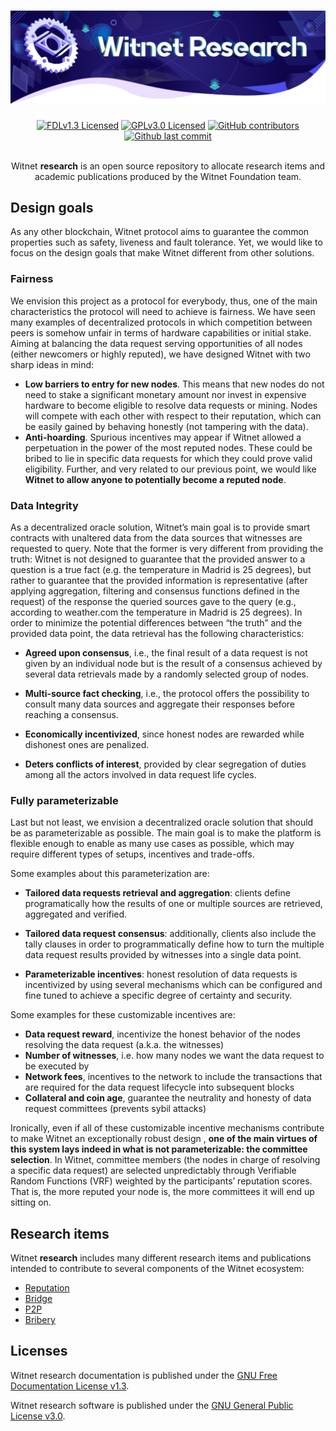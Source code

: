 <div align="center">
    <h1><img src=".github/header.png" alt="Witnet Research"/></h1>
    <a href="https://github.com/witnet/research/blob/master/LICENSE"><img src="https://img.shields.io/badge/license-GFDL-orange" alt="FDLv1.3 Licensed" /></a>
    <a href="https://github.com/witnet/research/blob/master/LICENSE-GPL"><img src="https://img.shields.io/badge/software%20license-GPL-orange" alt="GPLv3.0 Licensed" /></a>
    <a href="https://github.com/witnet/witnet-rust/graphs/contributors"><img src="https://img.shields.io/github/contributors/witnet/research.svg" alt="GitHub contributors" /></a>
    <a href="https://github.com/witnet/research/commits/master"><img src="https://img.shields.io/github/last-commit/witnet/research.svg" alt="Github last commit" /></a>
    <br/><br/>
    <p>Witnet <strong>research</strong> is an open source repository to allocate research items and academic publications produced by the Witnet Foundation team.</p>
</div>

## Design goals

As any other blockchain, Witnet protocol aims to guarantee the common properties such as safety, liveness and fault tolerance. Yet, we would like to focus on the design goals that make Witnet different from other solutions.

### Fairness

We envision this project as a protocol for everybody, thus, one of the main characteristics the protocol will need to achieve is fairness. We have seen many examples of decentralized protocols in which competition between peers is somehow unfair in terms of hardware capabilities or initial stake. Aiming at balancing the data request serving opportunities of all nodes (either newcomers or highly reputed), we have designed Witnet with two sharp ideas in mind:

- **Low barriers to entry for new nodes**. This means that new nodes do not need to stake a significant monetary amount nor invest in expensive hardware to become eligible to resolve data requests or mining. Nodes will compete with each other with respect to their reputation, which can be easily gained by behaving honestly (not tampering with the data).
- **Anti-hoarding**. Spurious incentives may appear if Witnet allowed a perpetuation in the power of the most reputed nodes. These could be bribed to lie in specific data requests for which they could prove valid eligibility. Further, and very related to our previous point, we would like **Witnet to allow anyone to potentially become a reputed node**.

### Data Integrity

As a decentralized oracle solution, Witnet’s main goal is to provide smart contracts with unaltered data from the data sources that witnesses are requested to query. Note that the former is very different from providing the truth: Witnet is not designed to guarantee that the provided answer to a question is a true fact (e.g. the temperature in Madrid is 25 degrees), but rather to guarantee that the provided information is representative (after applying aggregation, filtering and consensus functions defined in the request) of the response the queried sources gave to the query (e.g., according to weather.com the temperature in Madrid is 25 degrees). In order to minimize the potential differences between “the truth” and the provided data point, the data retrieval has the following characteristics:

- **Agreed upon consensus**, i.e., the final result of a data request is not given by an individual node but is the result of a consensus achieved by several data retrievals made by a randomly selected group of nodes.

- **Multi-source fact checking**, i.e., the protocol offers the possibility to consult many data sources and aggregate their responses before reaching a consensus.

- **Economically incentivized**, since honest nodes are rewarded while dishonest ones are penalized.

- **Deters conflicts of interest**, provided by clear segregation of duties among all the actors involved in data request life cycles.

### Fully parameterizable

Last but not least, we envision a decentralized oracle solution that should be as parameterizable as possible. The main goal is to make the platform is flexible enough to enable as many use cases as possible, which may require different types of setups, incentives and trade-offs.

Some examples about this parameterization are:

- **Tailored data requests retrieval and aggregation**: clients define programatically how the results of one or multiple sources are retrieved, aggregated and verified.

- **Tailored data request consensus**: additionally, clients also include the tally clauses in order to programmatically define how to turn the multiple data request results provided by witnesses into a single data point.

- **Parameterizable incentives**: honest resolution of data requests is incentivized by using several mechanisms which can be configured and fine tuned to achieve a specific degree of certainty and security.

Some examples for these customizable incentives are:

- **Data request reward**, incentivize the honest behavior of the nodes resolving the data request (a.k.a. the witnesses)
- **Number of witnesses**, i.e. how many nodes we want the data request to be executed by
- **Network fees**, incentives to the network to include the transactions that are required for the data request lifecycle into subsequent blocks
- **Collateral and coin age**, guarantee the neutrality and honesty of data request committees (prevents sybil attacks)

Ironically, even if all of these customizable incentive mechanisms contribute to make Witnet an exceptionally robust design , **one of the main virtues of this system lays indeed in what is not parameterizable: the committee selection**. In Witnet, committee members (the nodes in charge of resolving a specific data request) are selected unpredictably through Verifiable Random Functions (VRF) weighted by the participants’ reputation scores. That is, the more reputed your node is, the more committees it will end up sitting on.

## Research items

Witnet __research__ includes many different research items and publications intended to contribute to several components of the Witnet ecosystem:

- [Reputation][reputation]
- [Bridge][bridge]
- [P2P][p2p]
- [Bribery][bribery]

## Licenses

Witnet research documentation is published under the [GNU Free Documentation License v1.3][license].

Witnet research software is published under the [GNU General Public License v3.0][license-gpl].

[license]: https://github.com/witnet/research/blob/master/LICENSE
[license-gpl]: https://github.com/witnet/research/blob/master/LICENSE-GPL
[reputation]: https://github.com/witnet/research/blob/master/reputation/index.md
[bridge]: https://github.com/witnet/research/blob/master/bridge/index.md
[p2p]: https://github.com/witnet/research/blob/master/p2p/p2p.md
[bribery]: https://github.com/witnet/research/blob/master/bribery/bribery.md
